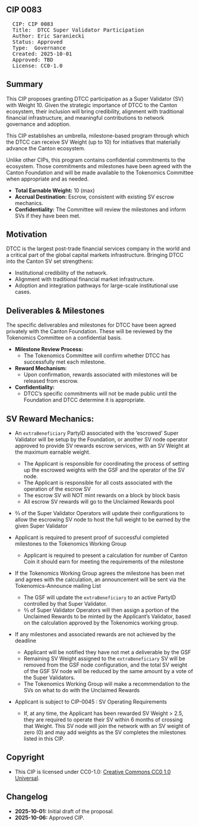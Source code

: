 ## CIP 0083

<pre>
  CIP: CIP 0083
  Title:  DTCC Super Validator Participation  
  Author: Eric Saraniecki
  Status: Approved  
  Type:  Governance
  Created: 2025-10-01
  Approved: TBD
  License: CC0-1.0
</pre>

## Summary
This CIP proposes granting DTCC participation as a Super Validator (SV) with Weight 10. Given the strategic importance of DTCC to the Canton ecosystem, their inclusion will bring credibility, alignment with traditional financial infrastructure, and meaningful contributions to network governance and adoption.

This CIP establishes an umbrella, milestone-based program through which the DTCC can receive SV Weight (up to 10) for initiatives that materially advance the Canton ecosystem.

Unlike other CIPs, this program contains confidential commitments to the ecosystem. Those commitments and milestones have been agreed with the Canton Foundation and will be made available to the Tokenomics Committee when appropriate and as needed.

* **Total Earnable Weight:** 10 (max)
* **Accrual Destination:** Escrow, consistent with existing SV escrow mechanics.
* **Confidentiality:** The Committee will review the milestones and inform SVs if they have been met.

## Motivation
DTCC is the largest post-trade financial services company in the world and a critical part of the global capital markets infrastructure. Bringing DTCC into the Canton SV set strengthens:

* Institutional credibility of the network.
* Alignment with traditional financial market infrastructure.
* Adoption and integration pathways for large-scale institutional use cases.

## Deliverables & Milestones
The specific deliverables and milestones for DTCC have been agreed privately with the Canton Foundation. These will be reviewed by the Tokenomics Committee on a confidential basis.

* **Milestone Review Process:**
    * The Tokenomics Committee will confirm whether DTCC has successfully met each milestone.
* **Reward Mechanism:**
    * Upon confirmation, rewards associated with milestones will be released from escrow.
* **Confidentiality:**
    * DTCC’s specific commitments will not be made public until the Foundation and DTCC determine it is appropriate.

## SV Reward Mechanics: 
* An `extraBeneficiary` PartyID associated with the ‘escrowed’ Super Validator will be setup by the Foundation, or another SV node operator approved to provide SV rewards escrow services, with an SV Weight at the maximum earnable weight. 
    * The Applicant is responsible for coordinating the process of setting up the escrowed weights with the GSF and the operator of the SV node.
    * The Applicant is responsible for all costs associated with the operation of the escrow SV
    * The escrow SV will NOT mint rewards on a block by block basis
    * All escrow SV rewards will go to the Unclaimed Rewards pool
* ⅔ of the Super Validator Operators will update their configurations to allow the escrowing SV node to host the full weight to be earned by the given Super Validator
* Applicant is required to present proof of successful completed milestones to the Tokenomics Working Group
    * Applicant is required to present a calculation for number of Canton Coin it should earn for meeting the requirements of the milestone
* If the Tokenomics Working Group agrees the milestone has been met and agrees with the calculation, an announcement will be sent via the Tokenomics-Announce mailing List
    * The GSF will update the `extraBeneficiary` to an active PartyID controlled by that Super Validator. 
    * ⅔ of Super Validator Operators will then assign a portion of the Unclaimed Rewards to be minted by the Applicant’s Validator, based on the calculation approved by the Tokenomics working group.
   
* If any milestones and associated rewards are not achieved by the deadline
    * Applicant will be notified they have not met a deliverable by the GSF 
    * Remaining SV Weight assigned to the `extraBeneficiary` SV will be removed from the GSF node configuration, and the total SV weight of the GSF SV node will be reduced by the same amount by a vote of the Super Validators.
    * The Tokenomics Working Group will make a recommendation to the SVs on what to do with the Unclaimed Rewards 
* Applicant is subject to CIP-0045 : SV Operating Requirements
    * If, at any time, the Applicant has been rewarded SV Weight > 2.5, they are required to operate their SV within 6 months of crossing that Weight. This SV node will join the network with an SV weight of zero (0) and may add weights as the SV completes the milestones listed in this CIP.


## Copyright

* This CIP is licensed under CC0-1.0: [Creative Commons CC0 1.0 Universal](https://creativecommons.org/publicdomain/zero/1.0/).

## Changelog

* **2025-10-01:** Initial draft of the proposal.
* **2025-10-06:** Approved CIP.

